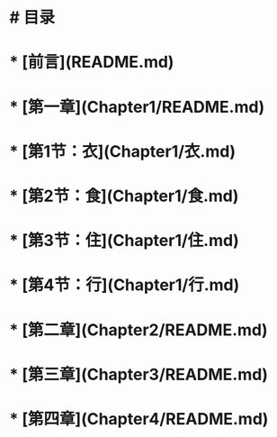 # \# 目录

# 

# \* \[前言\]\(README.md\)

# \* \[第一章\]\(Chapter1/README.md\)

#   \* \[第1节：衣\]\(Chapter1/衣.md\)

#   \* \[第2节：食\]\(Chapter1/食.md\)

#   \* \[第3节：住\]\(Chapter1/住.md\)

#   \* \[第4节：行\]\(Chapter1/行.md\)

# \* \[第二章\]\(Chapter2/README.md\)

# \* \[第三章\]\(Chapter3/README.md\)

# \* \[第四章\]\(Chapter4/README.md\)

# 



